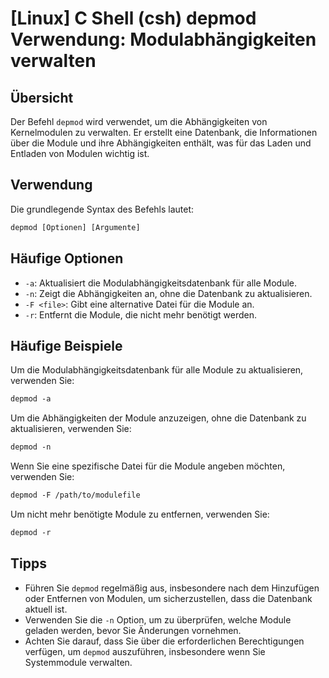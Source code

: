 # [Linux] C Shell (csh) depmod Verwendung: Modulabhängigkeiten verwalten

## Übersicht
Der Befehl `depmod` wird verwendet, um die Abhängigkeiten von Kernelmodulen zu verwalten. Er erstellt eine Datenbank, die Informationen über die Module und ihre Abhängigkeiten enthält, was für das Laden und Entladen von Modulen wichtig ist.

## Verwendung
Die grundlegende Syntax des Befehls lautet:

```csh
depmod [Optionen] [Argumente]
```

## Häufige Optionen
- `-a`: Aktualisiert die Modulabhängigkeitsdatenbank für alle Module.
- `-n`: Zeigt die Abhängigkeiten an, ohne die Datenbank zu aktualisieren.
- `-F <file>`: Gibt eine alternative Datei für die Module an.
- `-r`: Entfernt die Module, die nicht mehr benötigt werden.

## Häufige Beispiele
Um die Modulabhängigkeitsdatenbank für alle Module zu aktualisieren, verwenden Sie:

```csh
depmod -a
```

Um die Abhängigkeiten der Module anzuzeigen, ohne die Datenbank zu aktualisieren, verwenden Sie:

```csh
depmod -n
```

Wenn Sie eine spezifische Datei für die Module angeben möchten, verwenden Sie:

```csh
depmod -F /path/to/modulefile
```

Um nicht mehr benötigte Module zu entfernen, verwenden Sie:

```csh
depmod -r
```

## Tipps
- Führen Sie `depmod` regelmäßig aus, insbesondere nach dem Hinzufügen oder Entfernen von Modulen, um sicherzustellen, dass die Datenbank aktuell ist.
- Verwenden Sie die `-n` Option, um zu überprüfen, welche Module geladen werden, bevor Sie Änderungen vornehmen.
- Achten Sie darauf, dass Sie über die erforderlichen Berechtigungen verfügen, um `depmod` auszuführen, insbesondere wenn Sie Systemmodule verwalten.